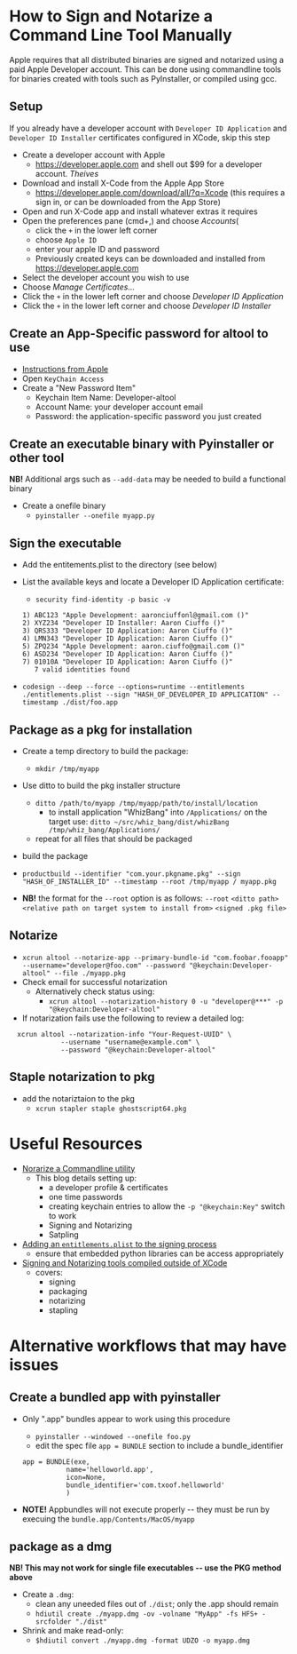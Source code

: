 # How to Sign and Notarize a Command Line Tool Manually

Apple requires that all distributed binaries are signed and notarized using a paid Apple Developer account. This can be done using commandline tools for binaries created with tools such as PyInstaller, or compiled using gcc.

## Setup

If you already have a developer account with `Developer ID Application` and `Developer ID Installer` certificates configured in XCode, skip this step

* Create a developer account with Apple
  * <https://developer.apple.com> and shell out $99 for a developer account. *Theives*
* Download and install X-Code from the Apple App Store
  * https://developer.apple.com/download/all/?q=Xcode (this requires a sign in, or can be downloaded from the App Store)
* Open and run X-Code app and install whatever extras it requires
* Open the preferences pane (cmd+,) and choose *Accounts*(
  * click the `+` in the lower left corner
  * choose `Apple ID`
  * enter your apple ID and password
  * Previously created keys can be downloaded and installed from <https://developer.apple.com>
* Select the developer account you wish to use
* Choose *Manage Certificates...*
* Click the `+` in the lower left corner and choose *Developer ID Application*
* Click the `+` in the lower left corner and choose *Developer ID Installer*

## Create an App-Specific password for altool to use

* [Instructions from Apple](https://support.apple.com/en-us/HT204397)
* Open `KeyChain Access`
* Create a "New Password Item"
  * Keychain Item Name: Developer-altool
  * Account Name: your developer account email
  * Password: the application-specific password you just created

## Create an executable binary with Pyinstaller or other tool

**NB!** Additional args such as `--add-data` may be needed to build a functional binary

* Create a onefile binary
  * `pyinstaller --onefile myapp.py`
  
## Sign the executable

* Add the entitements.plist to the directory (see below)
* List the available keys and locate a Developer ID Application certificate:
  * `security find-identity -p basic -v`

  ```
  1) ABC123 "Apple Development: aaronciuffonl@gmail.com ()"
  2) XYZ234 "Developer ID Installer: Aaron Ciuffo ()"
  3) QRS333 "Developer ID Application: Aaron Ciuffo ()"
  4) LMN343 "Developer ID Application: Aaron Ciuffo ()"
  5) ZPQ234 "Apple Development: aaron.ciuffo@gmail.com ()"
  6) ASD234 "Developer ID Application: Aaron Ciuffo ()"
  7) 01010A "Developer ID Application: Aaron Ciuffo ()"
     7 valid identities found
  ```

* `codesign --deep --force --options=runtime --entitlements ./entitlements.plist --sign "HASH_OF_DEVELOPER_ID APPLICATION" --timestamp ./dist/foo.app`

## Package as a pkg for installation

* Create a temp directory to build the package:
  * `mkdir /tmp/myapp`
* Use ditto to build the pkg installer structure
  * `ditto /path/to/myapp /tmp/myapp/path/to/install/location`
    * to install application "WhizBang" into `/Applications/` on the target use: `ditto ~/src/whiz_bang/dist/whizBang /tmp/whiz_bang/Applications/`
  * repeat for all files that should be packaged
* build the package

* `productbuild --identifier "com.your.pkgname.pkg" --sign "HASH_OF_INSTALLER_ID" --timestamp --root /tmp/myapp / myapp.pkg`
* **NB!** the format for the `--root` option is as follows: `--root` `<ditto path>` `<relative path on target system to install from>` `<signed .pkg file>`  

## Notarize

* `xcrun altool --notarize-app --primary-bundle-id "com.foobar.fooapp" --username="developer@foo.com" --password "@keychain:Developer-altool" --file ./myapp.pkg`
* Check email for successful notarization
  * Alternatively check status using:
    * `xcrun altool --notarization-history 0 -u "developer@***" -p "@keychain:Developer-altool"`
* If notarization fails use the following to review a detailed log:

```
  xcrun altool --notarization-info "Your-Request-UUID" \
             --username "username@example.com" \                                    
             --password "@keychain:Developer-altool"   
```

## Staple notarization to pkg

* add the notariztaion to the pkg
  * `xcrun stapler staple ghostscript64.pkg`

# Useful Resources

* [Norarize a Commandline utility](https://scriptingosx.com/2019/09/notarize-a-command-line-tool/)
  * This blog details setting up:
    * a developer profile & certificates
    * one time passwords
    * creating keychain entries to allow the `-p "@keychain:Key"` switch to work
    * Signing and Notarizing
    * Satpling
* [Adding an `entitlements.plist` to the signing process](https://github.com/pyinstaller/pyinstaller/issues/4629#issuecomment-574375331)
  * ensure that embedded python libraries can be access appropriately
* [Signing and Notarizing tools compiled outside of XCode](https://developer.apple.com/forums/thread/130379)
  * covers:
    * signing
    * packaging
    * notarizing
    * stapling

# Alternative workflows that may have issues

## Create a bundled app with pyinstaller

* Only ".app" bundles appear to work using this procedure
  * `pyinstaller --windowed --onefile foo.py`
  * edit the spec file `app = BUNDLE` section to include a bundle_identifier

  ```
  app = BUNDLE(exe,
             name='helloworld.app',
             icon=None,
             bundle_identifier='com.txoof.helloworld'
             )
  ```

* **NOTE!** Appbundles will not execute properly -- they must be run by execuing the `bundle.app/Contents/MacOS/myapp`

## package as a dmg

**NB! This may not work for single file executables -- use the PKG method above**

* Create a `.dmg`:
  * clean any uneeded files out of `./dist`; only the .app should remain
  * `hdiutil create ./myapp.dmg -ov -volname "MyApp" -fs HFS+ -srcfolder "./dist"`
* Shrink and make read-only:
  * `$hdiutil convert ./myapp.dmg -format UDZO -o myapp.dmg`
